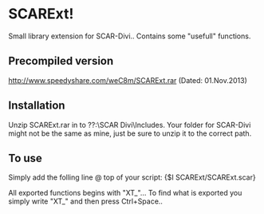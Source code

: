 SCARExt!
========
Small library extension for SCAR-Divi.. Contains some "usefull" functions.


Precompiled version
--------
http://www.speedyshare.com/weC8m/SCARExt.rar (Dated: 01.Nov.2013) 


Installation 
--------
Unzip SCARExt.rar in to ??:\SCAR Divi\Includes. 
Your folder for SCAR-Divi might not be the same as mine, just be sure to unzip it to the correct path.


To use
--------
Simply add the folling line @ top of your script:
{$I SCARExt/SCARExt.scar}

All exported functions begins with "XT_"... To find what is exported you simply write "XT_" and then press Ctrl+Space..
